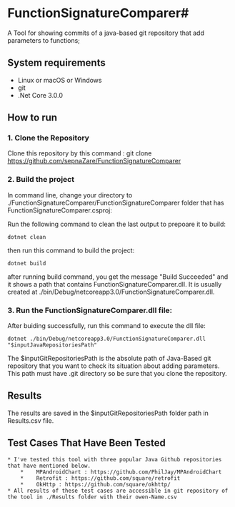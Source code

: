 # FunctionSignatureComparer#

A Tool for showing commits of a java-based git repository that add parameters to functions; 
    
## System requirements
* Linux or macOS or Windows
* git
* .Net Core 3.0.0

## How to run

### 1. Clone the Repository 
Clone this repository by this command : 
	git clone https://github.com/sepnaZare/FunctionSignatureComparer

### 2. Build the project
In command line, change your directory to ./FunctionSignatureComparer/FunctionSignatureComparer folder that has FunctionSignatureComparer.csproj: 

Run the following command to clean the last output to prepoare it to build:
	
	dotnet clean
	
then run this command to build the project:
	
	dotnet build 

after running build command, you get the message "Build Succeeded" and it shows a path that contains FunctionSignatureComparer.dll. It is usually created at ./bin/Debug/netcoreapp3.0/FunctionSignatureComparer.dll.


### 3. Run the FunctionSignatureComparer.dll file:

After buiding successfully, run this command to execute the dll file:

	dotnet ./bin/Debug/netcoreapp3.0/FunctionSignatureComparer.dll "$inputJavaRepositoriesPath"

The $inputGitRepositoriesPath is the absolute path of Java-Based git repository that you want to check its situation about adding parameters. This path must have .git directory so be sure that you clone the repository.

## Results

The results are saved in the $inputGitRepositoriesPath folder path in Results.csv file.

## Test Cases That Have Been Tested #

    * I've tested this tool with three popular Java Github repositories that have mentioned below.
        *    MPAndroidChart : https://github.com/PhilJay/MPAndroidChart
        *    Retrofit : https://github.com/square/retrofit
        *    OkHttp : https://github.com/square/okhttp/
    * All results of these test cases are accessible in git repository of the tool in ./Results folder with their owen-Name.csv
    
    
    